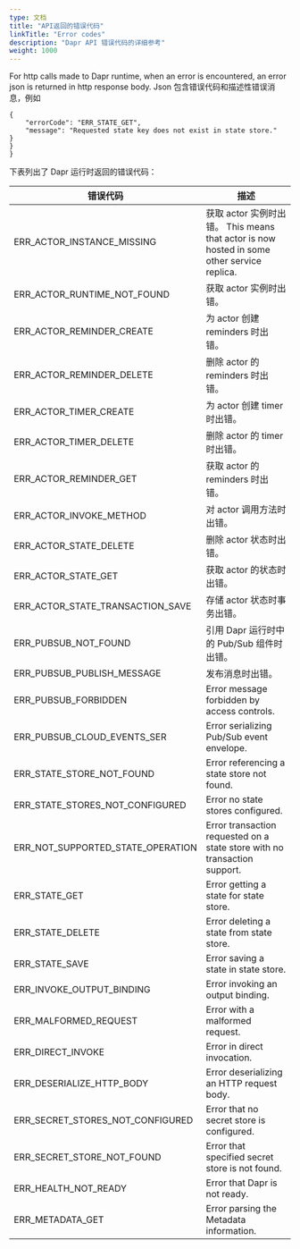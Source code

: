 ```yaml
---
type: 文档
title: "API返回的错误代码"
linkTitle: "Error codes"
description: "Dapr API 错误代码的详细参考"
weight: 1000
---
```


For http calls made to Dapr runtime, when an error is encountered, an error json is returned in http response body. Json 包含错误代码和描述性错误消息，例如
```
{
    "errorCode": "ERR_STATE_GET",
    "message": "Requested state key does not exist in state store."
}
}
}
```

下表列出了 Dapr 运行时返回的错误代码：

| 错误代码                                  | 描述                                                                                 |
| ------------------------------------- | ---------------------------------------------------------------------------------- |
| ERR_ACTOR_INSTANCE_MISSING          | 获取 actor 实例时出错。 This means that actor is now hosted in some other service replica. |
| ERR_ACTOR_RUNTIME_NOT_FOUND       | 获取 actor 实例时出错。                                                                    |
| ERR_ACTOR_REMINDER_CREATE           | 为 actor 创建 reminders 时出错。                                                          |
| ERR_ACTOR_REMINDER_DELETE           | 删除 actor 的 reminders 时出错。                                                          |
| ERR_ACTOR_TIMER_CREATE              | 为 actor 创建 timer 时出错。                                                              |
| ERR_ACTOR_TIMER_DELETE              | 删除 actor 的 timer 时出错。                                                              |
| ERR_ACTOR_REMINDER_GET              | 获取 actor 的 reminders 时出错。                                                          |
| ERR_ACTOR_INVOKE_METHOD             | 对 actor 调用方法时出错。                                                                   |
| ERR_ACTOR_STATE_DELETE              | 删除 actor 状态时出错。                                                                    |
| ERR_ACTOR_STATE_GET                 | 获取 actor 的状态时出错。                                                                   |
| ERR_ACTOR_STATE_TRANSACTION_SAVE  | 存储 actor 状态时事务出错。                                                                  |
| ERR_PUBSUB_NOT_FOUND                | 引用 Dapr 运行时中的 Pub/Sub 组件时出错。                                                       |
| ERR_PUBSUB_PUBLISH_MESSAGE          | 发布消息时出错。                                                                           |
| ERR_PUBSUB_FORBIDDEN                | Error message forbidden by access controls.                                        |
| ERR_PUBSUB_CLOUD_EVENTS_SER       | Error serializing Pub/Sub event envelope.                                          |
| ERR_STATE_STORE_NOT_FOUND         | Error referencing a state store not found.                                         |
| ERR_STATE_STORES_NOT_CONFIGURED   | Error no state stores configured.                                                  |
| ERR_NOT_SUPPORTED_STATE_OPERATION | Error transaction requested on a state store with no transaction support.          |
| ERR_STATE_GET                       | Error getting a state for state store.                                             |
| ERR_STATE_DELETE                    | Error deleting a state from state store.                                           |
| ERR_STATE_SAVE                      | Error saving a state in state store.                                               |
| ERR_INVOKE_OUTPUT_BINDING           | Error invoking an output binding.                                                  |
| ERR_MALFORMED_REQUEST               | Error with a malformed request.                                                    |
| ERR_DIRECT_INVOKE                   | Error in direct invocation.                                                        |
| ERR_DESERIALIZE_HTTP_BODY           | Error deserializing an HTTP request body.                                          |
| ERR_SECRET_STORES_NOT_CONFIGURED  | Error that no secret store is configured.                                          |
| ERR_SECRET_STORE_NOT_FOUND        | Error that specified secret store is not found.                                    |
| ERR_HEALTH_NOT_READY                | Error that Dapr is not ready.                                                      |
| ERR_METADATA_GET                    | Error parsing the Metadata information.                                            |

